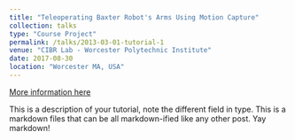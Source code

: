 ```yaml
---
title: "Teleoperating Baxter Robot's Arms Using Motion Capture"
collection: talks
type: "Course Project"
permalink: /talks/2013-03-01-tutorial-1
venue: "CIBR Lab - Worcester Polytechnic Institute"
date: 2017-08-30
location: "Worcester MA, USA"
---
```


[More information here](http://exampleurl.com)

This is a description of your tutorial, note the different field in type. This is a markdown files that can be all markdown-ified like any other post. Yay markdown!
